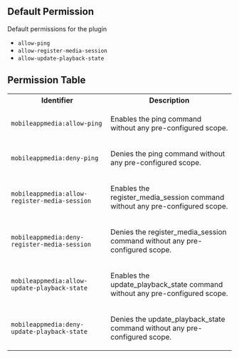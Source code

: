## Default Permission

Default permissions for the plugin

- `allow-ping`
- `allow-register-media-session`
- `allow-update-playback-state`

## Permission Table

<table>
<tr>
<th>Identifier</th>
<th>Description</th>
</tr>


<tr>
<td>

`mobileappmedia:allow-ping`

</td>
<td>

Enables the ping command without any pre-configured scope.

</td>
</tr>

<tr>
<td>

`mobileappmedia:deny-ping`

</td>
<td>

Denies the ping command without any pre-configured scope.

</td>
</tr>

<tr>
<td>

`mobileappmedia:allow-register-media-session`

</td>
<td>

Enables the register_media_session command without any pre-configured scope.

</td>
</tr>

<tr>
<td>

`mobileappmedia:deny-register-media-session`

</td>
<td>

Denies the register_media_session command without any pre-configured scope.

</td>
</tr>

<tr>
<td>

`mobileappmedia:allow-update-playback-state`

</td>
<td>

Enables the update_playback_state command without any pre-configured scope.

</td>
</tr>

<tr>
<td>

`mobileappmedia:deny-update-playback-state`

</td>
<td>

Denies the update_playback_state command without any pre-configured scope.

</td>
</tr>
</table>
